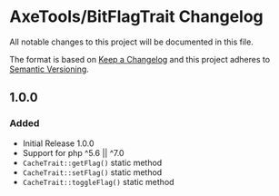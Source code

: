 # AxeTools/BitFlagTrait Changelog

All notable changes to this project will be documented in this file.

The format is based on [Keep a Changelog]
and this project adheres to [Semantic Versioning].

## 1.0.0

### Added

- Initial Release 1.0.0
- Support for php ^5.6 || ^7.0
- `CacheTrait::getFlag()` static method
- `CacheTrait::setFlag()` static method
- `CacheTrait::toggleFlag()` static method

[Keep a Changelog]:http://keepachangelog.com/en/1.1.0/
[Semantic Versioning]:http://semver.org/spec/v2.0.0.html
